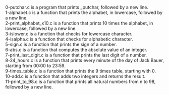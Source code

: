 0-putchar.c is a program that prints _putchar, followed by a new line. <br/>
1-alphabet.c is a function that prints the alphabet, in lowercase, followed by a new line. <br/>
2-print_alphabet_x10.c is a function that prints 10 times the alphabet, in lowercase, followed by a new line. <br/>
3-islower.c is a function that checks for lowercase character. <br/>
4-isalpha.c is a function that checks for alphabetic character. <br/>
5-sign.c is a function that prints the sign of a number. <br/>
6-abs.c is a function that computes the absolute value of an integer. <br/>
7-print_last_digit.c is a function that prints the last digit of a number. <br/>
8-24_hours.c is a function that prints every minute of the day of Jack Bauer, starting from 00:00 to 23:59. <br/>
9-times_table.c is a function that prints the 9 times table, starting with 0. <br/>
10-add.c is a function that adds two integers and returns the result. <br/>
11-print_to_98.c is a function that prints all natural numbers from n to 98, followed by a new line.